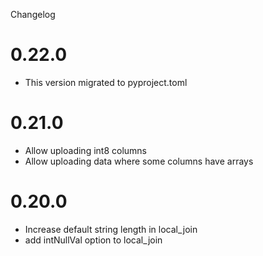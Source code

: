 Changelog

# 0.22.0
* This version migrated to pyproject.toml

# 0.21.0
* Allow uploading int8 columns
* Allow uploading data where some columns have arrays

# 0.20.0

* Increase default string length in local_join
* add intNullVal option to local_join
